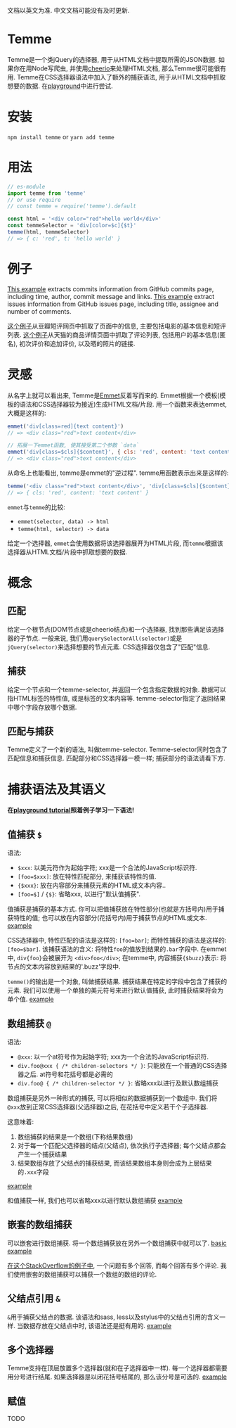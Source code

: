 文档以英文为准. 中文文档可能没有及时更新.

# Temme

Temme是一个类jQuery的选择器, 用于从HTML文档中提取所需的JSON数据. 如果你在用Node写爬虫, 并使用[cheerio](https://github.com/cheeriojs/cheerio)来处理HTML文档, 那么Temme很可能很有用. Temme在CSS选择器语法中加入了额外的捕获语法, 用于从HTML文档中抓取想要的数据. 在[playground](https://temme.js.org)中进行尝试.

# 安装

`npm install temme` or `yarn add temme`

# 用法

```typescript
// es-module
import temme from 'temme'
// or use require
// const temme = require('temme').default

const html = '<div color="red">hello world</div>'
const temmeSelector = 'div[color=$c]{$t}'
temme(html, temmeSelector)
// => { c: 'red', t: 'hello world' }
```

# 例子

[This example][example-github-commits] extracts commits information from GitHub commits page, including time, author, commit message and links. [This example][example-github-issues] extract issues information from GitHub issues page, including title, assignee and number of comments.

[这个例子][example-douban-short-reviews]从豆瓣短评网页中抓取了页面中的信息, 主要包括电影的基本信息和短评列表. [这个例子][example-tmall-reviews]从天猫的商品详情页面中抓取了评论列表, 包括用户的基本信息(匿名), 初次评价和追加评价, 以及晒的照片的链接.

# 灵感

从名字上就可以看出来, Temme是[Emmet](https://emmet.io/)反着写而来的. Emmet根据一个模板(模板的语法和CSS选择器较为接近)生成HTML文档/片段. 用一个函数来表达emmet, 大概是这样的:

```JavaScript
emmet('div[class=red]{text content}')
// => <div class="red">text content</div>

// 拓展一下emmet函数, 使其接受第二个参数 `data`
emmet('div[class=$cls]{$content}', { cls: 'red', content: 'text content' })
// => <div class="red">text content</div>
```

从命名上也能看出, temme是emmet的"逆过程". temme用函数表示出来是这样的:

```JavaScript
temme('<div class="red">text content</div>', 'div[class=$cls]{$content}')
// => { cls: 'red', content: 'text content' }
```

`emmet`与`temme`的比较:
* `emmet(selector, data) -> html`
* `temme(html, selector) -> data`

给定一个选择器, `emmet`会使用数据将该选择器展开为HTML片段, 而`temme`根据该选择器从HTML文档/片段中抓取想要的数据.

# 概念

## 匹配

给定一个根节点(DOM节点或是cheerio结点)和一个选择器, 找到那些满足该选择器的子节点. 一般来说, 我们用`querySelectorAll(selector)`或是`jQuery(selector)`来选择想要的节点元素. CSS选择器仅包含了"匹配"信息.

## 捕获

给定一个节点和一个temme-selector, 并返回一个包含指定数据的对象. 数据可以指HTML标签的特性值, 或是标签的文本内容等. temme-selector指定了返回结果中哪个字段存放哪个数据.

## 匹配与捕获

Temme定义了一个新的语法, 叫做temme-selector. Temme-selector同时包含了匹配信息和捕获信息. 匹配部分和CSS选择器一模一样; 捕获部分的语法请看下方.

# 捕获语法及其语义

**在[playground tutorial][playground-tutorial]照着例子学习一下语法!**

## 值捕获 `$`

语法:
* `$xxx`:  以美元符作为起始字符; xxx是一个合法的JavaScript标识符.
* `[foo=$xxx]`:  放在特性匹配部分, 来捕获该特性的值.
* `{$xxx}`:  放在内容部分来捕获元素的HTML或文本内容..
* `[foo=$]` / `{$}`:  省略xxx, 以进行"默认值捕获".

值捕获是捕获的基本方式. 你可以把值捕获放在特性部分(也就是方括号内)用于捕获特性的值; 也可以放在内容部分(花括号内)用于捕获节点的HTML或文本. [example][example-value-capture]

CSS选择器中, 特性匹配的语法是这样的: `[foo=bar]`; 而特性捕获的语法是这样的: `[foo=$bar]`. 该捕获语法的含义: 将特性`foo`的值放到结果的`.bar`字段中. 在emmet中, `div{foo}`会被展开为 `<div>foo</div>`; 在temme中, 内容捕获`{$buzz}`表示: 将节点的文本内容放到结果的'.buzz'字段中.

`temme()`的输出是一个对象, 叫做捕获结果. 捕获结果在特定的字段中包含了捕获的元素. 我们可以使用一个单独的美元符号来进行默认值捕获, 此时捕获结果将会为单个值. [example][example-default-value-capture]

## 数组捕获 `@`

语法:
* `@xxx`:  以一个at符号作为起始字符; xxx为一个合法的JavaScript标识符.
* `div.foo@xxx { /* children-selectors */ }`:  只能放在一个普通的CSS选择器之后. at符号和花括号都是必需的
* `div.foo@ { /* children-selector */ }`: 省略xxx以进行及默认数组捕获

数组捕获是另外一种形式的捕获, 可以将相似的数据捕获到一个数组中. 我们将`@xxx`放到正常CSS选择器(父选择器)之后, 在花括号中定义若干个子选择器.

这意味着:
1. 数组捕获的结果是一个数组(下称结果数组)
2. 对于每一个匹配父选择器的结点(父结点), 依次执行子选择器; 每个父结点都会产生一个捕获结果
3. 结果数组存放了父结点的捕获结果, 而该结果数组本身则会成为上层结果的`.xxx`字段

[example][example-array-capture]

和值捕获一样, 我们也可以省略xxx以进行默认数组捕获 [example][example-default-array-capture]

## 嵌套的数组捕获

可以嵌套进行数组捕获. 将一个数组捕获放在另外一个数组捕获中就可以了. [basic example][example-nested-array-capture]

[在这个StackOverflow的例子中][example-so-all-answers-and-all-comments], 一个问题有多个回答, 而每个回答有多个评论. 我们使用嵌套的数组捕获可以捕获一个数组的数组的评论.

## 父结点引用 `&`

`&`用于捕获父结点的数据. 该语法和sass, less以及stylus中的父结点引用的含义一样. 当数据存放在父结点中时, 该语法还是挺有用的. [example][example-parent-reference]

## 多个选择器

Temme支持在顶层放置多个选择器(就和在子选择器中一样). 每一个选择器都需要用分号进行结尾. 如果选择器是以闭花括号结尾的, 那么该分号是可选的. [example][example-multiple-selectors-at-top-level]

## 赋值

TODO


[playground-tutorial]: https://temme.js.org?example=tutorial-start
[example-value-capture]: https://temme.js.org?example=tutorial-value-capture
[example-default-value-capture]: https://temme.js.org?example=tutorial-default-value-capture
[example-array-capture]: https://temme.js.org?example=tutorial-array-capture
[example-default-array-capture]: https://temme.js.org?example=tutorial-default-array-capture
[example-parent-reference]: https://temme.js.org?example=tutorial-parent-reference
[example-nested-array-capture]: https://temme.js.org?example=tutorial-nested-array-capture
[example-multiple-selectors-at-top-level]: https://temme.js.org?example=tutorial-multiple-selectors-at-top-level
[example-assignments-at-top-level]: https://temme.js.org?example=tutorial-assignments-at-top-level
[example-assignments-in-content]: https://temme.js.org?example=tutorial-assignments-in-content
[example-assignments-in-children-selectors]: https://temme.js.org?example=tutorial-assignments-in-children-selectors
[example-filters]: https://temme.js.org?example=tutorial-filters
[example-content]: https://temme.js.org?example=tutorial-content
[example-special-filters-in-content]: https://temme.js.org?example=tutorial-special-filters-in-content
[example-content-functions]: https://temme.js.org?example=tutorial-content-functions

[example-so-all-answers-and-all-comments]: https://temme.js.org?example=so-all-answers-and-all-comments
[example-github-commits]: https://temme.js.org?example=github-commits
[example-github-issues]: https://temme.js.org?example=github-issues
[example-douban-short-reviews]: https://temme.js.org?example=douban-short-reviews-Chinese
[example-tmall-reviews]: https://temme.js.org?example=tmall-reviews-Chinese
